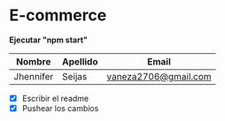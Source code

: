 # E-commerce 

**Ejecutar "npm start"**

|Nombre|Apellido|Email|
|---|---|---|
Jhennifer|Seijas|vaneza2706@gmail.com

- [x] Escribir el readme
- [x] Pushear los cambios